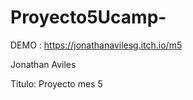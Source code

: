 # Proyecto5Ucamp-
DEMO : https://jonathanavilesg.itch.io/m5

Jonathan Aviles


Titulo: Proyecto mes 5
